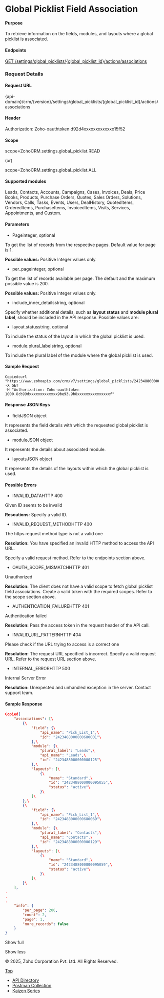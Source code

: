 
# Global Picklist Field Association

#### Purpose

To retrieve information on the fields, modules, and layouts where a global picklist is associated.

#### Endpoints

[GET /settings/global\_picklists/{global\_picklist\_id}/actions/associations](https://www.zoho.com/crm/developer/docs/api/v7/global-picklist-field-association.html)

### Request Details

#### Request URL

{api-domain}/crm/{version}/settings/global\_picklists/{global\_picklist\_id}/actions/associations

#### Header

Authorization: Zoho-oauthtoken d92d4xxxxxxxxxxxxx15f52

#### Scope

scope=ZohoCRM.settings.global\_picklist.READ

(or)

scope=ZohoCRM.settings.global\_picklist.ALL

#### Supported modules

Leads, Contacts, Accounts, Campaigns, Cases, Invoices, Deals, Price Books, Products, Purchase Orders, Quotes, Sales Orders, Solutions, Vendors, Calls, Tasks, Events, Users, DealHistory, QuotedItems, OrderedItems, PurchaseItems, InvoicedItems, Visits, Services, Appointments, and Custom.

#### Parameters

- Pageinteger, optional



To get the list of records from the respective pages. Default value for page is 1.

**Possible values:** Positive Integer values only.

- per\_pageinteger, optional



To get the list of records available per page. The default and the maximum possible value is 200.

**Possible values:** Positive Integer values only.

- include\_inner\_detailsstring, optional



Specify whether additional details, such as **layout status** and **module plural label**, should be included in the API response. Possible values are:



- layout.statusstring, optional



To include the status of the layout in which the global picklist is used.

- module.plural\_labelstring, optional



To include the plural label of the module where the global picklist is used.


#### Sample Request

``` curl
Copiedcurl "https://www.zohoapis.com/crm/v7/settings/global_picklists/2423488000000492003/actions/associations"
-X GET
-H "Authorization: Zoho-oauthtoken 1000.8cb99dxxxxxxxxxxxxx9be93.9b8xxxxxxxxxxxxxxxf"
```

#### Response JSON Keys

- fieldJSON object



It represents the field details with which the requested global picklist is associated.

- moduleJSON object



It represents the details about associated module.

- layoutsJSON object



It represents the details of the layouts within which the global picklist is used.


#### Possible Errors

- INVALID\_DATAHTTP 400



Given ID seems to be invalid



**Resoutions:** Specify a valid ID.

- INVALID\_REQUEST\_METHODHTTP 400



The https request method type is not a valid one

**Resolution:** You have specified an invalid HTTP method to access the API URL.

Specify a valid request method. Refer to the endpoints section above.

- OAUTH\_SCOPE\_MISMATCHHTTP 401



Unauthorized

**Resolution:** The client does not have a valid scope to fetch global picklist field associations. Create a valid token with the required scopes. Refer to the scope section above.

- AUTHENTICATION\_FAILUREHTTP 401



Authentication failed

**Resolution:** Pass the access token in the request header of the API call.

- INVALID\_URL\_PATTERNHTTP 404



Please check if the URL trying to access is a correct one

**Resolution:** The request URL specified is incorrect. Specify a valid request URL. Refer to the request URL section above.

- INTERNAL\_ERRORHTTP 500



Internal Server Error

**Resolution:** Unexpected and unhandled exception in the server. Contact support team.


#### Sample Response

``` json
Copied{
    "associations": [\
        {\
            "field": {\
                "api_name": "Pick_List_1",\
                "id": "2423488000000680001"\
            },\
            "module": {\
                "plural_label": "Leads",\
                "api_name": "Leads",\
                "id": "2423488000000000125"\
            },\
            "layouts": [\
                {\
                    "name": "Standard",\
                    "id": "2423488000000095055",\
                    "status": "active"\
                }\
            ]\
        },\
        {\
            "field": {\
                "api_name": "Pick_List_1",\
                "id": "2423488000000680069"\
            },\
            "module": {\
                "plural_label": "Contacts",\
                "api_name": "Contacts",\
                "id": "2423488000000000129"\
            },\
            "layouts": [\
                {\
                    "name": "Standard",\
                    "id": "2423488000000095059",\
                    "status": "active"\
                }\
            ]\
        }\
    ],
.
.
.
    "info": {
        "per_page": 200,
        "count": 2,
        "page": 1,
        "more_records": false
    }
}
```

Show full

Show less

© 2025, Zoho Corporation Pvt. Ltd. All Rights Reserved.

[Top](https://www.zoho.com/crm/developer/docs/api/v7/global-picklist-field-association.html#top)

- [API Directory](https://www.zoho.com/crm/developer/docs/api-directory.html?source_from=qlink_)
- [Postman Collection](https://www.postman.com/zohocrmdevelopers/workspace/zoho-crm-developers/overview?source_from=qlink_)
- [Kaizen Series](https://www.zoho.com/crm/developer/docs/kaizen-series-directory.html?source_from=qlink_)